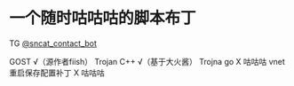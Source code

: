 # 一个随时咕咕咕的脚本布丁

TG [@sncat_contact_bot](https://t.me/sncat_contact_bot)

GOST √（源作者fiish）
Trojan C++ √（基于大火酱）
Trojna go X 咕咕咕
vnet 重启保存配置补丁 X 咕咕咕
